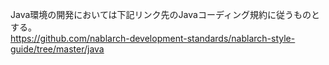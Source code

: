 Java環境の開発においては下記リンク先のJavaコーディング規約に従うものとする。  
https://github.com/nablarch-development-standards/nablarch-style-guide/tree/master/java
